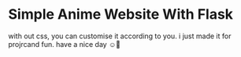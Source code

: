 # Simple Anime Website With Flask 

with out css, you can customise it according to you. i just made it for projrcand fun.
have a nice day ☺️💓
